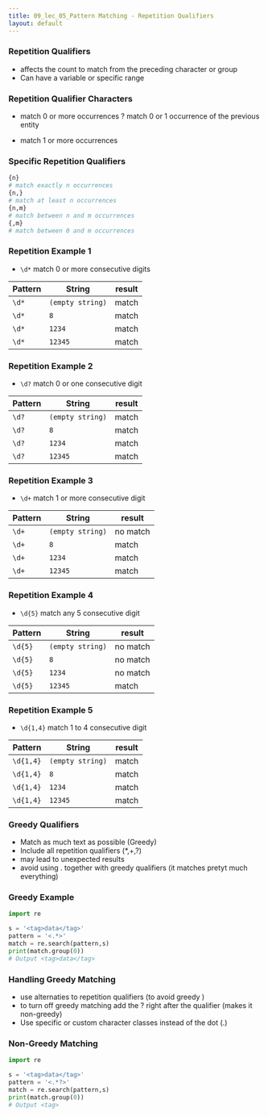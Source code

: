 ```yaml
---
title: 09_lec_05_Pattern Matching - Repetition Qualifiers
layout: default
---
```


### Repetition Qualifiers

* affects the count to match from the preceding character or group
* Can have a variable or specific range

### Repetition Qualifier Characters

* match 0 or more occurrences
? match 0 or 1 occurrence of the previous entity
+ match 1 or more occurrences

### Specific Repetition Qualifiers

```python
{n}
# match exactly n occurrences
{n,}
# match at least n occurrences
{n,m}
# match between n and m occurrences
{,m}
# match between 0 and m occurrences
```

### Repetition Example 1

* `\d*` match 0 or more consecutive digits

| Pattern     | String    |  result  |
| --------|---------|-------|
| `\d*`  | `(empty string)`  |  match  |
| `\d*`  | `8`  |   match  |
| `\d*`  | `1234`  |   match  |
| `\d*`  | `12345`  |   match  |

### Repetition Example 2

* `\d?` match 0 or one consecutive digit

| Pattern     | String    |  result  |
| --------|---------|-------|
| `\d?`  | `(empty string)`  |  match  |
| `\d?`  | `8`  |   match  |
| `\d?`  | `1234`  |   match  |
| `\d?`  | `12345`  |   match  |

### Repetition Example 3

* `\d+` match 1 or more consecutive digit

| Pattern     | String    |  result  |
| --------|---------|-------|
| `\d+`  | `(empty string)`  | no match  |
| `\d+`  | `8`  |   match  |
| `\d+`  | `1234`  |   match  |
| `\d+`  | `12345`  |   match  |

### Repetition Example 4

* `\d{5}` match any 5 consecutive digit

| Pattern     | String    |  result  |
| --------|---------|-------|
| `\d{5}`  | `(empty string)`  | no match  |
| `\d{5}`  | `8`  |   no match  |
| `\d{5}`  | `1234`  |   no match  |
| `\d{5}`  | `12345`  |   match  |

### Repetition Example 5

* `\d{1,4}` match 1 to 4 consecutive digit

| Pattern     | String    |  result  |
| --------|---------|-------|
| `\d{1,4}`  | `(empty string)`  | match  |
| `\d{1,4}`  | `8`  |    match  |
| `\d{1,4}`  | `1234`  |   match  |
| `\d{1,4}`  | `12345`  |   match  |

### Greedy Qualifiers

* Match as much text as possible (Greedy)
* Include all repetition qualifiers (*,+,?)
* may lead to unexpected results
* avoid using . together with greedy qualifiers (it matches pretyt much everything)

### Greedy Example

```python
import re

s = '<tag>data</tag>'
pattern = '<.*>'
match = re.search(pattern,s)
print(match.group(0))
# Output <tag>data</tag>
```

### Handling Greedy Matching

* use alternaties to repetition qualifiers (to avoid greedy )
* to turn off greedy matching add the ? right after the qualifier (makes it non-greedy)
* Use specific or custom character classes instead of the dot (.)

### Non-Greedy Matching

```python
import re

s = '<tag>data</tag>'
pattern = '<.*?>'
match = re.search(pattern,s)
print(match.group(0))
# Output <tag>
```